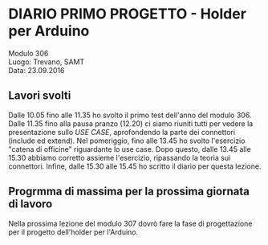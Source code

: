 # DIARIO PRIMO PROGETTO - Holder per Arduino

Modulo 306 <br>
Luogo: Trevano, SAMT <br>
Data: 23.09.2016

## Lavori svolti
Dalle 10.05 fino alle 11.35 ho svolto il primo test dell'anno del modulo 306.
Dalle 11.35 fino alla pausa pranzo (12.20) ci siamo riuniti tutti per vedere la presentazione sullo *USE CASE*, aprofondendo la parte dei connettori (include ed extend).
Nel pomeriggio, fino alle 13.45 ho svolto l'esercizio "catena di officine" riguardante lo use case.
Dopo questo, dalle 13.45 alle 15.30 abbiamo corretto assieme l'esercizio, ripassando la teoria sui connettori.
Infine, dalle 15.30 alle 15.45 ho scritto il diario per questa lezione.



## Progrmma di massima per la prossima giornata di lavoro
Nella prossima lezione del modulo 307 dovrò fare la fase di progettazione per il progetto dell'holder per l'Arduino.


